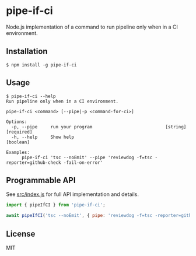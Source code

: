 # pipe-if-ci

Node.js implementation of a command to run pipeline only when in a CI environment.

## Installation

```console
$ npm install -g pipe-if-ci
```

## Usage

```console
$ pipe-if-ci --help
Run pipeline only when in a CI environment.

pipe-if-ci <command> [--pipe|-p <command-for-ci>]

Options:
  -p, --pipe     run your program                            [string] [required]
  -h, --help     Show help                                             [boolean]

Examples:
      pipe-if-ci 'tsc --noEmit' --pipe 'reviewdog -f=tsc -reporter=github-check -fail-on-error'
```

## Programmable API

See [src/index.js](https://github.com/mizdra/node-pipe-if-ci/blob/main/src/index.js) for full API implementation and details.

```js
import { pipeIfCI } from 'pipe-if-ci';

await pipeIfCI('tsc --noEmit', { pipe: 'reviewdog -f=tsc -reporter=github-check -fail-on-error' });
```

## License

MIT
